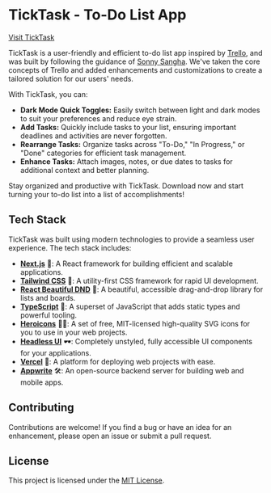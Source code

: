 # TickTask - To-Do List App

[Visit TickTask](https://ticktask-markvayson.vercel.app/)

TickTask is a user-friendly and efficient to-do list app inspired by [Trello](https://trello.com), and was built by following the guidance of [Sonny Sangha](https://www.papareact.com/). We've taken the core concepts of Trello and added enhancements and customizations to create a tailored solution for our users' needs.

With TickTask, you can:

- **Dark Mode Quick Toggles:** Easily switch between light and dark modes to suit your preferences and reduce eye strain.
- **Add Tasks:** Quickly include tasks to your list, ensuring important deadlines and activities are never forgotten.
- **Rearrange Tasks:** Organize tasks across "To-Do," "In Progress," or "Done" categories for efficient task management.
- **Enhance Tasks:** Attach images, notes, or due dates to tasks for additional context and better planning.

Stay organized and productive with TickTask. Download now and start turning your to-do list into a list of accomplishments!

## Tech Stack

TickTask was built using modern technologies to provide a seamless user experience. The tech stack includes:

- **[Next.js](https://nextjs.org/)** 🚀: A React framework for building efficient and scalable applications.
- **[Tailwind CSS](https://tailwindcss.com/)** 💨: A utility-first CSS framework for rapid UI development.
- **[React Beautiful DND](https://github.com/atlassian/react-beautiful-dnd)** 🔄: A beautiful, accessible drag-and-drop library for lists and boards.
- **[TypeScript](https://www.typescriptlang.org/)** 📝: A superset of JavaScript that adds static types and powerful tooling.
- **[Heroicons](https://heroicons.com/)** 🦸‍♂️: A set of free, MIT-licensed high-quality SVG icons for you to use in your web projects.
- **[Headless UI](https://headlessui.dev/)** 🕶️: Completely unstyled, fully accessible UI components for your applications.
- **[Vercel](https://vercel.com/)** 🚀: A platform for deploying web projects with ease.
- **[Appwrite](https://appwrite.io/)** 🛠️: An open-source backend server for building web and mobile apps.

## Contributing

Contributions are welcome! If you find a bug or have an idea for an enhancement, please open an issue or submit a pull request.

## License

This project is licensed under the [MIT License](LICENSE).
